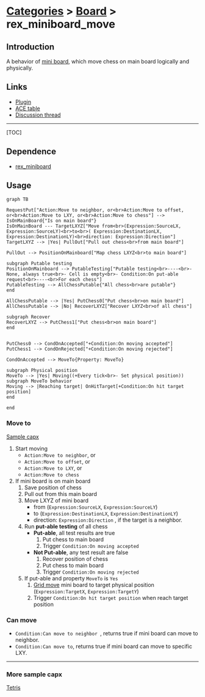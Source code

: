 # [Categories](categories.index.html) > [Board](board.index.html) > rex_miniboard_move

## Introduction

A behavior of [mini board](rex_miniboard.html), which move chess on main board logically and physically.

## Links

- [Plugin](https://dl.dropboxusercontent.com/u/5779181/C2Repo/Zip/behaviors/rex_miniboard_rotate.7z)
- [ACE table](https://rexrainbow.github.io/C2RexDoc/c2rexpluginsACE/behavior_rex_miniboard_rotate.html)
- [Discussion thread](https://www.scirra.com/forum/plugin-mini-board_t116865)


----

[TOC]

## Dependence

- [rex_miniboard](rex_miniboard.html)

## Usage

```mermaid
graph TB

RequestPut["Action:Move to neighbor, or<br>Action:Move to offset, or<br>Action:Move to LXY, or<br>Action:Move to chess"] --> IsOnMainBoard{"Is on main board"}
IsOnMainBoard --- TargetLXYZ["Move from<br>(Expression:SourceLX, Expression:SourceLY)<br>to<br>( Expression:DestinationLX, Expression:DestinationLY)<br>direction: Expression:Direction"]
TargetLXYZ --> |Yes| PullOut["Pull out chess<br>from main board"]

PullOut --> PositionOnMainboard["Map chess LXYZ<br>to main board"]

subgraph Putable testing
PositionOnMainboard --> PutableTesting["Putable testing<br>----<br>- None, always true<br>- Cell is empty<br>- Condition:On put-able request<br>----<br>For each chess"]
PutableTesting --> AllChessPutable{"All chess<br>are putable"}
end

AllChessPutable --> |Yes| PutChess0["Put chess<br>on main board"]
AllChessPutable --> |No| RecoverLXYZ["Recover LXYZ<br>of all chess"]

subgraph Recover
RecoverLXYZ --> PutChess1["Put chess<br>on main board"]
end


PutChess0 --> CondOnAccepted["+Condition:On moving accepted"]
PutChess1 --> CondOnRejected["+Condition:On moving rejected"]

CondOnAccepted --> MoveTo{Property: MoveTo}

subgraph Physical position
MoveTo --> |Yes| Moving((+Every tick<br>- Set physical position))
subgraph MoveTo behavior
Moving --> |Reaching target| OnHitTarget[+Condition:On hit target position]
end

end
```

### Move to

[Sample capx](https://onedrive.live.com/redir?resid=7497FD5EC94476E!998&authkey=!AErrbfT9kwIDR90&ithint=file%2ccapx)

1. Start moving
   - `Action:Move to neighbor`, or
   -  `Action:Move to offset`, or 
   - `Action:Move to LXY`, or 
   - `Action:Move to chess`
2. If mini board is on main board
   1. Save position of chess
   2. Pull out from this main board
   3. Move LXYZ of mini board
      - from (`Expression:SourceLX`, `Expression:SourceLY`) 
      - to (`Expression:DestinationLX`, `Expression:DestinationLY`) 
      - direction: `Expression:Direction` , if the target is a neighbor. 
   4. Run **put-able testing** of all chess
      - **Put-able**, all test results are true
        1. Put chess to main board
        2. Trigger `Condition:On moving accepted`
      - **Not Put-able**, any test result are false
        1. Recover position of chess
        2. Put chess to main board
        3. Trigger `Condition:On moving rejected`
   5. If put-able and property `MoveTo` is `Yes`
      1. [Grid move](rex_grid_move.html) mini board to target physical position (`Expression:TargetX`, `Expression:TargetY`)
      2. Trigger `Condition:On hit target position` when reach target position

### Can move

- `Condition:Can move to neighbor `, returns true if mini board can move to neighbor.
- `Condition:Can move to`, returns true if mini board can move to specific LXY.

----

### More sample capx

[Tetris](https://onedrive.live.com/redir?resid=7497FD5EC94476E!1001&authkey=!AHIF5LinGc3mLCw&ithint=file%2ccapx)